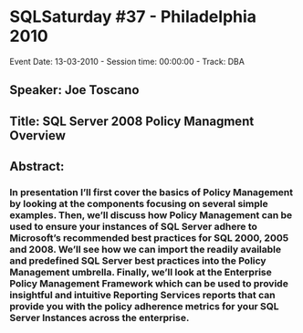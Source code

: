 # SQLSaturday #37 - Philadelphia 2010
Event Date: 13-03-2010 - Session time: 00:00:00 - Track: DBA
## Speaker: Joe Toscano
## Title: SQL Server 2008 Policy Managment Overview
## Abstract:
### In presentation I’ll first cover the basics of Policy Management by looking at the components focusing on several simple examples.   Then, we’ll discuss how Policy Management can be used to ensure your instances of SQL Server adhere to Microsoft’s recommended best practices for SQL 2000, 2005 and 2008.   We’ll see how we can import the readily available and predefined SQL Server best practices into the Policy Management umbrella.    Finally, we’ll look at the Enterprise Policy Management Framework which can be used to provide insightful and intuitive Reporting Services reports that can provide you with the policy adherence metrics for your SQL Server Instances across the enterprise.

